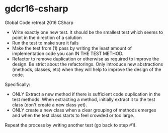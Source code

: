 # gdcr16-csharp
Global Code retreat 2016 CSharp


* Write exactly one new test. It should be the smallest test which seems to point in the direction of a solution
* Run the test to make sure it fails
* Make the test from (1) pass by writing the least amount of implementation code you can IN THE TEST METHOD.
* Refactor to remove duplication or otherwise as required to improve the design. Be strict about the refactorings. Only introduce new abstractions (methods, classes, etc) when they will help to improve the design of the code.

Specifically:

* ONLY Extract a new method if there is sufficient code duplication in the test methods. When extracting a method, initially extract it to the test class (don't create a new class yet).
* ONLY create a new class when a clear grouping of methods emerges and when the test class starts to feel crowded or too large.

Repeat the process by writing another test (go back to step #1).
